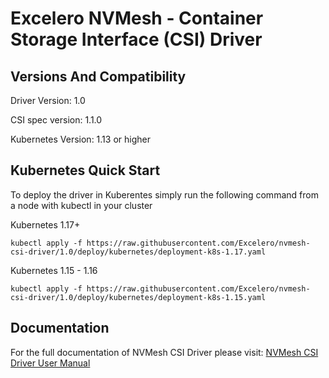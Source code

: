 
# Excelero NVMesh - Container Storage Interface (CSI) Driver


## Versions And Compatibility
Driver Version:     1.0

CSI spec version:   1.1.0

Kubernetes Version: 1.13 or higher

## Kubernetes Quick Start
To deploy the driver in Kuberentes simply run the following command from a node with kubectl in your cluster

Kubernetes 1.17+
```
kubectl apply -f https://raw.githubusercontent.com/Excelero/nvmesh-csi-driver/1.0/deploy/kubernetes/deployment-k8s-1.17.yaml
```

Kubernetes 1.15 - 1.16
```
kubectl apply -f https://raw.githubusercontent.com/Excelero/nvmesh-csi-driver/1.0/deploy/kubernetes/deployment-k8s-1.15.yaml
```

## Documentation
For the full documentation of NVMesh CSI Driver please visit: [NVMesh CSI Driver User Manual](https://www.excelero.com/nvmesh-csi-driver-guide/)